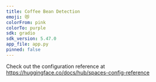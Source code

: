 ```yaml
---
title: Coffee Bean Detection
emoji: 😻
colorFrom: pink
colorTo: purple
sdk: gradio
sdk_version: 5.47.0
app_file: app.py
pinned: false
---
```


Check out the configuration reference at https://huggingface.co/docs/hub/spaces-config-reference
